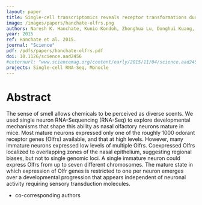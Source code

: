 ```yaml
---
layout: paper
title: Single-cell transcriptomics reveals receptor transformations during olfactory neurogenesis
image: /images/papers/hanchate-olfrs.png
authors: Naresh K. Hanchate, Kunio Kondoh, Zhonghua Lu, Donghui Kuang, Xiaolan Ye, Xiaojie Qiu, Lior Pachter, Cole Trapnell*, Linda B. Buck*
year: 2015
ref: Hanchate et al. 2015.
journal: "Science"
pdf: /pdfs/papers/hanchate-olfrs.pdf
doi: 10.1126/science.aad2456
#externurl: "www.sciencemag.org/content/early/2015/11/04/science.aad2456.abstract"
projects: Single-cell RNA-Seq, Monocle
---
```


# Abstract

The sense of smell allows chemicals to be perceived as diverse scents. We used single neuron RNA-Sequencing (RNA-Seq) to explore developmental mechanisms that shape this ability as nasal olfactory neurons mature in mice. Most mature neurons expressed only one of the roughly 1000 odorant receptor genes (Olfrs) available, and that at high levels. However, many immature neurons expressed low levels of multiple Olfrs. Coexpressed Olfrs localized to overlapping zones of the nasal epithelium, suggesting regional biases, but not to single genomic loci. A single immature neuron could express Olfrs from up to seven different chromosomes. The mature state in which expression of Olfr genes is restricted to one per neuron emerges over a developmental progression that appears independent of neuronal activity requiring sensory transduction molecules.

* co-corresponding authors